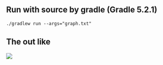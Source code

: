 
## Run with source by gradle (Gradle 5.2.1)
```
./gradlew run --args="graph.txt"

```

## The out like
![](http://ww1.sinaimg.cn/large/7c8c459dgy1g1y1ml8hyqj20n20eu400.jpg)